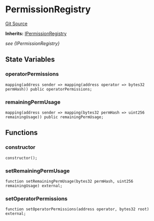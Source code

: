 # PermissionRegistry
[Git Source](https://github.com/permissivelabs/core/blob/fa33ef18b6b5de6eccb85fa5ba3f8e660923b0ae/src/core/PermissionRegistry.sol)

**Inherits:**
[IPermissionRegistry](/src/interfaces/IPermissionRegistry.sol/interface.IPermissionRegistry.md)

*see {IPermissionRegistry}*


## State Variables
### operatorPermissions

```solidity
mapping(address sender => mapping(address operator => bytes32 permHash)) public operatorPermissions;
```


### remainingPermUsage

```solidity
mapping(address sender => mapping(bytes32 permHash => uint256 remainingUsage)) public remainingPermUsage;
```


## Functions
### constructor


```solidity
constructor();
```

### setRemainingPermUsage


```solidity
function setRemainingPermUsage(bytes32 permHash, uint256 remainingUsage) external;
```

### setOperatorPermissions


```solidity
function setOperatorPermissions(address operator, bytes32 root) external;
```


